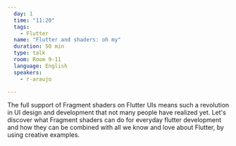 ```yaml
---
  day: 1
  time: "11:20"
  tags:
    - Flutter
  name: "Flutter and shaders: oh my"
  duration: 50 min
  type: talk
  room: Room 9-11
  language: English
  speakers:
    - r-araujo

---
```

The full support of Fragment shaders on Flutter UIs means such a revolution in UI design and development that not many people have realized yet. Let's discover what Fragment shaders can do for everyday flutter development and how they can be combined with all we know and love about Flutter, by using creative examples.
  